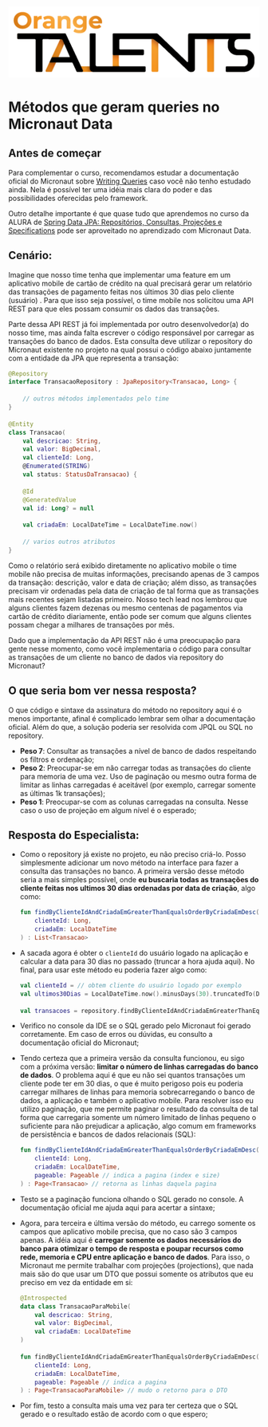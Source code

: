 ![Logo da Orange Talents](resources/Orange-Talents-preto-brilhoesombra.png)

# Métodos que geram queries no Micronaut Data

## Antes de começar

Para complementar o curso, recomendamos estudar a documentação oficial do Micronaut sobre [Writing Queries](https://micronaut-projects.github.io/micronaut-data/latest/guide/#querying) caso você não tenho estudado ainda. Nela é possível ter uma idéia mais clara do poder e das possibilidades oferecidas pelo framework.

Outro detalhe importante é que quase tudo que aprendemos no curso da ALURA de [Spring Data JPA: Repositórios, Consultas, Projeções e Specifications](https://www.alura.com.br/curso-online-spring-data-jpa) pode ser aproveitado no aprendizado com Micronaut Data.

## Cenário:

Imagine que nosso time tenha que implementar uma feature em um aplicativo mobile de cartão de crédito na qual precisará gerar um relatório das transações de pagamento feitas nos últimos 30 dias pelo cliente (usuário) . Para que isso seja possível, o time mobile nos solicitou uma API REST para que eles possam consumir os dados das transações.

Parte dessa API REST já foi implementada por outro desenvolvedor(a) do nosso time, mas ainda falta escrever o código responsável por carregar as transações do banco de dados. Esta consulta deve utilizar o repository do Micronaut existente no projeto na qual possui o código abaixo juntamente com a entidade da JPA que representa a transação:

```kotlin
@Repository
interface TransacaoRepository : JpaRepository<Transacao, Long> {

    // outros métodos implementados pelo time
}

@Entity
class Transacao(
    val descricao: String, 
    val valor: BigDecimal, 
    val clienteId: Long, 
    @Enumerated(STRING)
    val status: StatusDaTransacao) {

    @Id
    @GeneratedValue
    val id: Long? = null

    val criadaEm: LocalDateTime = LocalDateTime.now()

    // varios outros atributos
}
```

Como o relatório será exibido diretamente no aplicativo mobile o time mobile não precisa de muitas informações, precisando apenas de 3 campos da transação: descrição, valor e data de criação; além disso, as transações precisam vir ordenadas pela data de criação de tal forma que as transações mais recentes sejam listadas primeiro. Nosso tech lead nos lembrou que alguns clientes fazem dezenas ou mesmo centenas de pagamentos via cartão de crédito diariamente, então pode ser comum que alguns clientes possam chegar a milhares de transações por mês.

Dado que a implementação da API REST não é uma preocupação para gente nesse momento, como você implementaria o código para consultar as transações de um cliente no banco de dados via repository do Micronaut?


## O que seria bom ver nessa resposta?

O que código e sintaxe da assinatura do método no repository aqui é o menos importante, afinal é complicado lembrar sem olhar a documentação oficial. Além do que, a solução poderia ser resolvida com JPQL ou SQL no repository.

- **Peso 7**: Consultar as transações a nível de banco de dados respeitando os filtros e ordenação;
- **Peso 2**: Preocupar-se em não carregar todas as transações do cliente para memoria de uma vez. Uso de paginação ou mesmo outra forma de limitar as linhas carregadas é aceitável (por exemplo, carregar somente as últimas 1k transações); 
- **Peso 1**: Preocupar-se com as colunas carregadas na consulta. Nesse caso o uso de projeção em algum nível é o esperado;

## Resposta do Especialista:

- Como o repository já existe no projeto, eu não preciso criá-lo. Posso simplesmente adicionar um novo método na interface para fazer a consulta das transações no banco. A primeira versão desse método seria a mais simples possível, onde **eu buscaria todas as transações do cliente feitas nos ultimos 30 dias ordenadas por data de criação**, algo como:
    ```kotlin
    fun findByClienteIdAndCriadaEmGreaterThanEqualsOrderByCriadaEmDesc(
        clienteId: Long, 
        criadaEm: LocalDateTime
    ) : List<Transacao>
    ```

- A sacada agora é obter o `clienteId` do usuário logado na aplicação e calcular a data para 30 dias no passado (truncar a hora ajuda aqui). No final, para usar este método eu poderia fazer algo como:
    ```kotlin
    val clienteId = // obtem cliente do usuário logado por exemplo
    val ultimos30Dias = LocalDateTime.now().minusDays(30).truncatedTo(DAYS)

    val transacoes = repository.findByClienteIdAndCriadaEmGreaterThanEqualsOrderByCriadaEmDesc(clienteId, ultimos30Dias)
    ```

- Verifico no console da IDE se o SQL gerado pelo Micronaut foi gerado corretamente. Em caso de erros ou dúvidas, eu consulto a documentação oficial do Micronaut;

- Tendo certeza que a primeira versão da consulta funcionou, eu sigo com a próxima versão: **limitar o número de linhas carregadas do banco de dados**. O problema aqui é que eu não sei quantos transações um cliente pode ter em 30 dias, o que é muito perigoso pois eu poderia carregar milhares de linhas para memoria sobrecarregando o banco de dados, a aplicação e também o aplicativo mobile. Para resolver isso eu utilizo paginação, que me permite paginar o resultado da consulta de tal forma que carregaria somente um número limitado de linhas pequeno o suficiente para não prejudicar a aplicação, algo comum em frameworks de persistência e bancos de dados relacionais (SQL):
    ```kotlin
    fun findByClienteIdAndCriadaEmGreaterThanEqualsOrderByCriadaEmDesc(
        clienteId: Long, 
        criadaEm: LocalDateTime,
        pageable: Pageable // indica a pagina (index e size)
    ) : Page<Transacao> // retorna as linhas daquela pagina
    ```

- Testo se a paginação funciona olhando o SQL gerado no console. A documentação oficial me ajuda aqui para acertar a sintaxe;

- Agora, para terceira e última versão do método, eu carrego somente os campos que aplicativo mobile precisa, que no caso são 3 campos apenas. A idéia aqui é **carregar somente os dados necessários do banco para otimizar o tempo de resposta e poupar recursos como rede, memoria e CPU entre aplicação e banco de dados**. Para isso, o Micronaut me permite trabalhar com projeções (projections), que nada mais são do que usar um DTO que possui somente os atributos que eu preciso em vez da entidade em si:
    ```kotlin
    @Introspected
    data class TransacaoParaMobile(
        val descricao: String, 
        val valor: BigDecimal, 
        val criadaEm: LocalDateTime
    )

    fun findByClienteIdAndCriadaEmGreaterThanEqualsOrderByCriadaEmDesc(
        clienteId: Long, 
        criadaEm: LocalDateTime,
        pageable: Pageable // indica a pagina
    ) : Page<TransacaoParaMobile> // mudo o retorno para o DTO

- Por fim, testo a consulta mais uma vez para ter certeza que o SQL gerado e o resultado estão de acordo com o que espero;